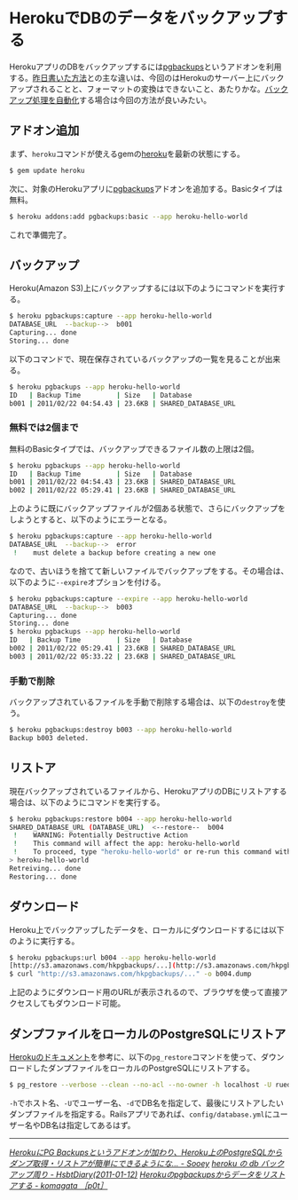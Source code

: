 # <span>HerokuでDBのデータを</span><span>バックアップする</span>

HerokuアプリのDBをバックアップするには[pgbackups](http://addons.heroku.com/pgbackups)というアドオンを利用する。[昨日書いた方法](/2011/02/22/ruby-heroku-database-sqlite3-download-upload)との主な違いは、今回のはHerokuのサーバー上にバックアップされることと、フォーマットの変換はできないこと、あたりかな。[バックアップ処理を自動化](/2011/02/24/ruby-heroku-database-postgresql-auto-backup-gem-cron)する場合は今回の方法が良いみたい。

<!-- READMORE -->


## アドオン追加

まず、`heroku`コマンドが使えるgemの[heroku](https://rubygems.org/gems/heroku)を最新の状態にする。

~~~ sh
$ gem update heroku
~~~

次に、対象のHerokuアプリに[pgbackups](http://addons.heroku.com/pgbackups)アドオンを追加する。Basicタイプは無料。

~~~ sh
$ heroku addons:add pgbackups:basic --app heroku-hello-world
~~~

これで準備完了。


## バックアップ

Heroku(Amazon S3)上にバックアップするには以下のようにコマンドを実行する。

~~~ sh
$ heroku pgbackups:capture --app heroku-hello-world
DATABASE_URL  --backup-->  b001
Capturing... done
Storing... done
~~~

以下のコマンドで、現在保存されているバックアップの一覧を見ることが出来る。

~~~ sh
$ heroku pgbackups --app heroku-hello-world
ID   | Backup Time         | Size   | Database
b001 | 2011/02/22 04:54.43 | 23.6KB | SHARED_DATABASE_URL
~~~


### 無料では2個まで

無料のBasicタイプでは、バックアップできるファイル数の上限は2個。

~~~ sh
$ heroku pgbackups --app heroku-hello-world
ID   | Backup Time         | Size   | Database
b001 | 2011/02/22 04:54.43 | 23.6KB | SHARED_DATABASE_URL
b002 | 2011/02/22 05:29.41 | 23.6KB | SHARED_DATABASE_URL
~~~

上のように既にバックアップファイルが2個ある状態で、さらにバックアップをしようとすると、以下のようにエラーとなる。

~~~ sh
$ heroku pgbackups:capture --app heroku-hello-world
DATABASE_URL  --backup-->  error
 !    must delete a backup before creating a new one
~~~

なので、古いほうを捨てて新しいファイルでバックアップをする。その場合は、以下のように`--expire`オプションを付ける。

~~~ sh
$ heroku pgbackups:capture --expire --app heroku-hello-world
DATABASE_URL  --backup-->  b003
Capturing... done
Storing... done
$ heroku pgbackups --app heroku-hello-world
ID   | Backup Time         | Size   | Database
b002 | 2011/02/22 05:29.41 | 23.6KB | SHARED_DATABASE_URL
b003 | 2011/02/22 05:33.22 | 23.6KB | SHARED_DATABASE_URL
~~~


### 手動で削除

バックアップされているファイルを手動で削除する場合は、以下の`destroy`を使う。

~~~ sh
$ heroku pgbackups:destroy b003 --app heroku-hello-world
Backup b003 deleted.
~~~


## リストア

現在バックアップされているファイルから、HerokuアプリのDBにリストアする場合は、以下のようにコマンドを実行する。

~~~ sh
$ heroku pgbackups:restore b004 --app heroku-hello-world
SHARED_DATABASE_URL (DATABASE_URL)  <--restore--  b004
 !    WARNING: Potentially Destructive Action
 !    This command will affect the app: heroku-hello-world
 !    To proceed, type "heroku-hello-world" or re-run this command with --confirm heroku-hello-world
> heroku-hello-world
Retreiving... done
Restoring... done
~~~


## ダウンロード

Heroku上でバックアップしたデータを、ローカルにダウンロードするには以下のように実行する。

~~~ sh
$ heroku pgbackups:url b004 --app heroku-hello-world
[http://s3.amazonaws.com/hkpgbackups/...](http://s3.amazonaws.com/hkpgbackups/...)
$ curl "http://s3.amazonaws.com/hkpgbackups/..." -o b004.dump
~~~

上記のようにダウンロード用のURLが表示されるので、ブラウザを使って直接アクセスしてもダウンロード可能。

## ダンプファイルをローカルのPostgreSQLにリストア

[Herokuのドキュメント](http://devcenter.heroku.com/posts/pgbackups)を参考に、以下の`pg_restore`コマンドを使って、ダウンロードしたダンプファイルをローカルのPostgreSQLにリストアする。

~~~ sh
$ pg_restore --verbose --clean --no-acl --no-owner -h localhost -U ruedap -d mydb b004.dump
~~~

`-h`でホスト名、`-U`でユーザー名、`-d`でDB名を指定して、最後にリストアしたいダンプファイルを指定する。Railsアプリであれば、`config/database.yml`にユーザー名やDB名は指定してあるはず。

* * *

<cite>[HerokuにPG Backupsというアドオンが加わり、Heroku上のPostgreSQLからダンプ取得・リストアが簡単にできるようにな... - Sooey](http://journal.sooey.com/29)</cite>
<cite>[heroku の db バックアップ周り - HsbtDiary(2011-01-12)](http://www.hsbt.org/diary/20110112.html)</cite>
<cite>[Herokuのpgbackupsからデータをリストアする - komagata ［p0t］](http://docs.komagata.org/4708)</cite>
